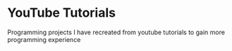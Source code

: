 # YouTube Tutorials
Programming projects I have recreated from youtube tutorials to gain more programming experience

